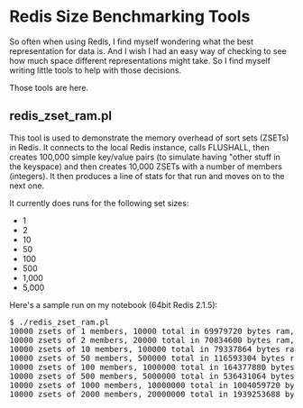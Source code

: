Redis Size Benchmarking Tools
=============================

So often when using Redis, I find myself wondering what the best
representation for data is.  And I wish I had an easy way of checking to
see how much space different representations might take.  So I find
myself writing little tools to help with those decisions.

Those tools are here.

redis_zset_ram.pl
-----------------

This tool is used to demonstrate the memory overhead of sort sets
(ZSETs) in Redis.  It connects to the local Redis instance, calls
FLUSHALL, then creates 100,000 simple key/value pairs (to simulate
having "other stuff in the keyspace) and then creates 10,000 ZSETs with
a number of members (integers).  It then produces a line of stats for
that run and moves on to the next one.

It currently does runs for the following set sizes:

   * 1
   * 2
   * 10
   * 50
   * 100
   * 500
   * 1,000
   * 5,000

Here's a sample run on my notebook (64bit Redis 2.1.5):

<pre>
$ ./redis_zset_ram.pl
10000 zsets of 1 members, 10000 total in 69979720 bytes ram, 6997/member
10000 zsets of 2 members, 20000 total in 70834600 bytes ram, 3541/member
10000 zsets of 10 members, 100000 total in 79337864 bytes ram, 793/member
10000 zsets of 50 members, 500000 total in 116593304 bytes ram, 233/member
10000 zsets of 100 members, 1000000 total in 164377880 bytes ram, 164/member
10000 zsets of 500 members, 5000000 total in 536431064 bytes ram, 107/member
10000 zsets of 1000 members, 10000000 total in 1004059720 bytes ram, 100/member
10000 zsets of 2000 members, 20000000 total in 1939253688 bytes ram, 96/member
</pre>

